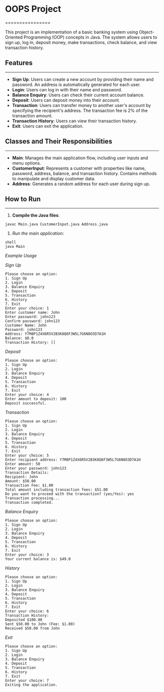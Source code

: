 # OOPS Project
================

This project is an implementation of a basic banking system using Object-Oriented Programming (OOP) concepts in Java. The system allows users to sign up, log in, deposit money, make transactions, check balance, and view transaction history.

## Features
--------

* **Sign Up**: Users can create a new account by providing their name and password. An address is automatically generated for each user.
* **Login**: Users can log in with their name and password.
* **Balance Enquiry**: Users can check their current account balance.
* **Deposit**: Users can deposit money into their account.
* **Transaction**: Users can transfer money to another user's account by specifying the recipient's address. The transaction fee is 2% of the transaction amount.
* **Transaction History**: Users can view their transaction history.
* **Exit**: Users can exit the application.

## Classes and Their Responsibilities
--------------------------------------

* **Main**: Manages the main application flow, including user inputs and menu options.
* **CustomerInput**: Represents a customer with properties like name, password, address, balance, and transaction history. Contains methods to manipulate and display customer data.
* **Address**: Generates a random address for each user during sign up.

## How to Run
--------------

1. **Compile the Java files**:
```shell
javac Main.java CustomerInput.java Address.java
```
1. *Run the main application*:
```
shell
java Main
```

*Example Usage*


*Sign Up*

```
Please choose an option:
1. Sign Up
2. Login
3. Balance Enquiry
4. Deposit
5. Transaction
6. History
7. Exit
Enter your choice: 1
Enter customer name: John
Enter password: john123
Confirm password: john123
Customer Name: John
Password: john123
Address: Y7M8P1Z4X6R5V2B3K8Q6F3W5L7G6N8O3D7A1H
Balance: $0.0
Transaction History: []
```

*Deposit*

```
Please choose an option:
1. Sign Up
2. Login
3. Balance Enquiry
4. Deposit
5. Transaction
6. History
7. Exit
Enter your choice: 4
Enter amount to deposit: 100
Deposit successful.
```

*Transaction*

```
Please choose an option:
1. Sign Up
2. Login
3. Balance Enquiry
4. Deposit
5. Transaction
6. History
7. Exit
Enter your choice: 5
Enter recipient address: Y7M8P1Z4X6R5V2B3K8Q6F3W5L7G6N8O3D7A1H
Enter amount: 50
Enter your password: john123
Transaction Details:
Recipient: John
Amount: $50.00
Transaction Fee: $1.00
Total amount including transaction fees: $51.00
Do you want to proceed with the transaction? (yes/Yes): yes
Transaction processing...
Transaction completed.
```

*Balance Enquiry*

```
Please choose an option:
1. Sign Up
2. Login
3. Balance Enquiry
4. Deposit
5. Transaction
6. History
7. Exit
Enter your choice: 3
Your current balance is: $49.0
```

*History*

```
Please choose an option:
1. Sign Up
2. Login
3. Balance Enquiry
4. Deposit
5. Transaction
6. History
7. Exit
Enter your choice: 6
Transaction History:
Deposited $100.00
Sent $50.00 to John (Fee: $1.00)
Received $50.00 from John
```

*Exit*

```
Please choose an option:
1. Sign Up
2. Login
3. Balance Enquiry
4. Deposit
5. Transaction
6. History
7. Exit
Enter your choice: 7
Exiting the application.
```
```
